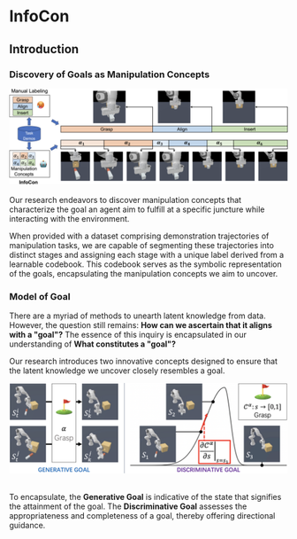 # InfoCon

## Introduction

### Discovery of Goals as Manipulation Concepts
<div align=center>
<img src="figures/infocon.png" width=600px/>
</div>
<br/>
Our research endeavors to discover manipulation concepts that characterize the goal an agent aim to fulfill at a specific juncture while interacting with the environment.

When provided with a dataset comprising demonstration trajectories of manipulation tasks, we are capable of segmenting these trajectories into distinct stages and assigning each stage with a unique label derived from a learnable codebook. This codebook serves as the symbolic representation of the goals, encapsulating the manipulation concepts we aim to uncover.

### Model of Goal

There are a myriad of methods to unearth latent knowledge from data. However, the question still remains: <b>How can we ascertain that it aligns with a "goal"?</b> The essence of this inquiry is encapsulated in our understanding of <b>What constitutes a "goal"?</b>

Our research introduces two innovative concepts designed to ensure that the latent knowledge we uncover closely resembles a goal.

<div align=center>
<img src="figures/gg_and_dg.jpg" width=600px/>
</div>
<br/>

To encapsulate, the <b>Generative Goal</b> is indicative of the state that signifies the attainment of the goal.
The <b>Discriminative Goal</b> assesses the appropriateness and completeness of a goal, thereby offering directional guidance.
    
